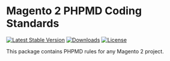 Magento 2 PHPMD Coding Standards
===

[![Latest Stable Version](https://img.shields.io/packagist/v/ainnomix/magento2-quality-phpmd.svg?style=flat-square)](https://packagist.org/packages/romantomchak/magento2-quality-phpmd)
[![Downloads](https://img.shields.io/packagist/dt/ainnomix/ainnomix/magento2-quality-phpmd.svg?style=flat-square)](https://packagist.org/packages/romantomchak/magento2-quality-phpmd)
[![License](https://img.shields.io/packagist/l/ainnomix/ainnomix/magento2-quality-phpmd.svg?label=license&style=flat-square)](LICENSE.md)

This package contains PHPMD rules for any Magento 2 project.
